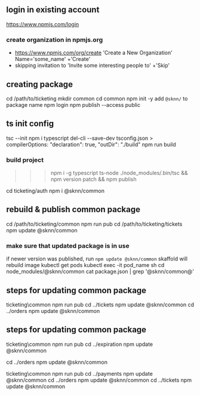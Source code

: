 ## login in existing account
https://www.npmjs.com/login

### create organization in npmjs.org
* https://www.npmjs.com/org/create
'Create a New Organization'
Name='some_name'
+'Create'
* skipping invitation to
'Invite some interesting people to'
+'Skip'

## creating package
cd /path/to/ticketing
mkdir common
cd common
npm init -y
add `@sknn/` to package name
npm login
npm publish --access public

## ts init config
tsc --init
npm i typescript del-cli --save-dev
tsconfig.json > compilerOptions: "declaration": true, "outDir": "./build"
npm run build

### build project
>>> npm i -g typescript ts-node
./node_modules/.bin/tsc && npm version patch && npm publish

cd ticketing/auth
npm i @sknn/common

## rebuild & publish common package
cd /path/to/ticketing/common
npm run pub
cd /path/to/ticketing/tickets
npm update @sknn/common

### make sure that updated package is in use
if newer version was published, run `npm update @sknn/common`
skaffold will rebuild image
kubectl get pods
kubectl exec -it pod_name sh
cd node_modules/@sknn/common
cat package.json | grep '@sknn/common@'

## steps for updating common package
ticketing\common
npm run pub
cd ../tickets
npm update @sknn/common
cd ../orders
npm update @sknn/common

## steps for updating common package
ticketing\common
npm run pub
cd ../expiration
npm update @sknn/common

cd ../orders
npm update @sknn/common

ticketing\common
npm run pub
cd ../payments
npm update @sknn/common
cd ../orders
npm update @sknn/common
cd ../tickets
npm update @sknn/common

